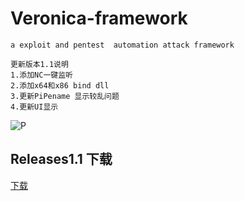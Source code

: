 # Veronica-framework
`a exploit and pentest  automation attack framework`

    更新版本1.1说明
    1.添加NC一键监听
    2.添加x64和x86 bind dll
    3.更新PiPename 显示较乱问题
    4.更新UI显示
![P](http://imgtech.gmw.cn/attachement/jpg/site2/20111223/f04da22d7ba7105e1d7507.jpg "这是CSDN的图标")
## Releases1.1 下载
[下载](https://codeload.github.com/B1eed/Veronica-framework/zip/1.1)



